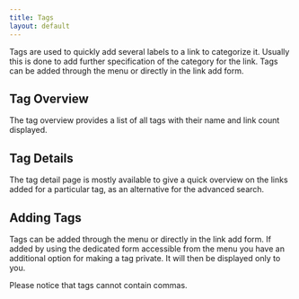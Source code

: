 ```yaml
---
title: Tags
layout: default
---
```


Tags are used to quickly add several labels to a link to categorize it. Usually this is done to add further 
specification of the category for the link. Tags can be added through the menu or directly in the link add form.

## Tag Overview

The tag overview provides a list of all tags with their name and link count displayed.

## Tag Details

The tag detail page is mostly available to give a quick overview on the links added for a particular tag, as an 
alternative for the advanced search.

## Adding Tags

 Tags can be added through the menu or directly in the link add form. If added by using the dedicated form accessible
 from the menu you have an additional option for making a tag private. It will then be displayed only to you.
 
  Please notice that tags cannot contain commas.
